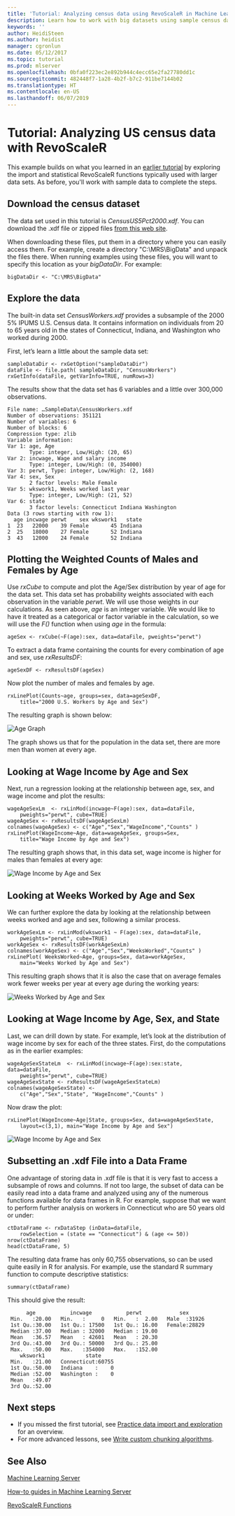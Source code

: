 ```yaml
---
title: 'Tutorial: Analyzing census data using RevoScaleR in Machine Learning Server '
description: Learn how to work with big datasets using sample census data in this RevoScaleR tutorial walkthrough.
keywords: ''
author: HeidiSteen
ms.author: heidist
manager: cgronlun
ms.date: 05/12/2017
ms.topic: tutorial
ms.prod: mlserver
ms.openlocfilehash: 0bfa0f223ec2e892b944c4ecc65e2fa27780dd1c
ms.sourcegitcommit: 482448f7-1a28-4b2f-b7c2-911be7144b02
ms.translationtype: HT
ms.contentlocale: en-US
ms.lasthandoff: 06/07/2019
---
```

# <a name="tutorial-analyzing-us-census-data-with-revoscaler"></a>Tutorial: Analyzing US census data with RevoScaleR

This example builds on what you learned in an [earlier tutorial](tutorial-revoscaler-data-import-transform.md) by exploring the import and statistical RevoScaleR functions typically used with larger data sets. As before, you'll work with sample data to complete the steps.

## <a name="download-the-census-dataset"></a>Download the census dataset

The data set used in this tutorial is *CensusUS5Pct2000.xdf*. You can download the .xdf file or zipped files [from this web site](https://go.microsoft.com/fwlink/?LinkID=698896&clcid=0x409).

When downloading these files, put them in a directory where you can easily access them. For example, create a directory "C:\MRS\BigData" and unpack the files there. When running examples using these files, you will want to specify this location as your *bigDataDir*. For example:

    bigDataDir <- "C:\MRS\BigData"

## <a name="explore-the-data"></a>Explore the data

The built-in data set *CensusWorkers.xdf* provides a subsample of the 2000 5% IPUMS U.S. Census data. It contains information on individuals from 20 to 65 years old in the states of Connecticut, Indiana, and Washington who worked during 2000.

First, let’s learn a little about the sample data set:

    sampleDataDir <- rxGetOption("sampleDataDir")
    dataFile <- file.path( sampleDataDir, "CensusWorkers")
    rxGetInfo(dataFile, getVarInfo=TRUE, numRows=3)

The results show that the data set has 6 variables and a little over 300,000 observations.

    File name: …SampleData\CensusWorkers.xdf
    Number of observations: 351121
    Number of variables: 6
    Number of blocks: 6
    Compression type: zlib
    Variable information:
    Var 1: age, Age
           Type: integer, Low/High: (20, 65)
    Var 2: incwage, Wage and salary income
           Type: integer, Low/High: (0, 354000)
    Var 3: perwt, Type: integer, Low/High: (2, 168)
    Var 4: sex, Sex
           2 factor levels: Male Female
    Var 5: wkswork1, Weeks worked last year
           Type: integer, Low/High: (21, 52)
    Var 6: state
           3 factor levels: Connecticut Indiana Washington
    Data (3 rows starting with row 1):
      age incwage perwt    sex wkswork1   state
    1  23   22000    39 Female       45 Indiana
    2  25   18000    27 Female       52 Indiana
    3  43   12000    24 Female       52 Indiana

## <a name="plotting-the-weighted-counts-of-males-and-females-by-age"></a>Plotting the Weighted Counts of Males and Females by Age

Use *rxCube* to compute and plot the Age/Sex distribution by year of age for the data set. This data set has probability weights associated with each observation in the variable *perwt*. We will use those weights in our calculations. As seen above, *age* is an integer variable.  We would like to have it treated as a categorical or factor variable in the calculation, so we will use the *F()* function when using *age* in the formula:

    ageSex <- rxCube(~F(age):sex, data=dataFile, pweights="perwt")

To extract a data frame containing the counts for every combination of age and sex, use *rxResultsDF*:

    ageSexDF <- rxResultsDF(ageSex)

Now plot the number of males and females by age.

    rxLinePlot(Counts~age, groups=sex, data=ageSexDF,
        title="2000 U.S. Workers by Age and Sex")

The resulting graph is shown below:

![Age Graph](./media/tutorial-revoscaler-large-data-census/age_graph.png)

The graph shows us that for the population in the data set, there are more men than women at every age.

## <a name="looking-at-wage-income-by-age-and-sex"></a>Looking at Wage Income by Age and Sex

Next, run a regression looking at the relationship between age, sex, and wage income and plot the results:

    wageAgeSexLm  <- rxLinMod(incwage~F(age):sex, data=dataFile,
        pweights="perwt", cube=TRUE)
    wageAgeSex <- rxResultsDF(wageAgeSexLm)
    colnames(wageAgeSex) <- c("Age","Sex","WageIncome","Counts" )
    rxLinePlot(WageIncome~Age, data=wageAgeSex, groups=Sex,
        title="Wage Income by Age and Sex")

The resulting graph shows that, in this data set, wage income is higher for males than females at every age:

![Wage Income by Age and Sex](./media/tutorial-revoscaler-large-data-census/wage_income_age_graph.png)

## <a name="looking-at-weeks-worked-by-age-and-sex"></a>Looking at Weeks Worked by Age and Sex

We can further explore the data by looking at the relationship between weeks worked and age and sex, following a similar process.

    workAgeSexLm <- rxLinMod(wkswork1 ~ F(age):sex, data=dataFile,
        pweights="perwt", cube=TRUE)
    workAgeSex <- rxResultsDF(workAgeSexLm)
    colnames(workAgeSex) <- c("Age","Sex","WeeksWorked","Counts" )
    rxLinePlot( WeeksWorked~Age, groups=Sex, data=workAgeSex,
        main="Weeks Worked by Age and Sex")

This resulting graph shows that it is also the case that on average females work fewer weeks per year at every age during the working years:

![Weeks Worked by Age and Sex](./media/tutorial-revoscaler-large-data-census/weeks_worked_age_graph.png)

## <a name="looking-at-wage-income-by-age-sex-and-state"></a>Looking at Wage Income by Age, Sex, and State

Last, we can drill down by state.  For example, let’s look at the distribution of wage income by sex for each of the three states. First, do the computations as in the earlier examples:

    wageAgeSexStateLm  <- rxLinMod(incwage~F(age):sex:state, data=dataFile,
        pweights="perwt", cube=TRUE)
    wageAgeSexState <- rxResultsDF(wageAgeSexStateLm)
    colnames(wageAgeSexState) <-
        c("Age","Sex","State", "WageIncome","Counts" )

Now draw the plot:

    rxLinePlot(WageIncome~Age|State, groups=Sex, data=wageAgeSexState,
        layout=c(3,1), main="Wage Income by Age and Sex")

![Wage Income by Age and Sex](./media/tutorial-revoscaler-large-data-census/wage_income_age_graph_2.png)

## <a name="subsetting-an-xdf-file-into-a-data-frame"></a>Subsetting an .xdf File into a Data Frame

One advantage of storing data in .xdf file is that it is very fast to access a subsample of rows and columns.  If not too large, the subset of data can be easily read into a data frame and analyzed using any of the numerous functions available for data frames in R.  For example, suppose that we want to perform further analysis on workers in Connecticut who are 50 years old or under:

    ctDataFrame <- rxDataStep (inData=dataFile,
        rowSelection = (state == "Connecticut") & (age <= 50))
    nrow(ctDataFrame)
    head(ctDataFrame, 5)

The resulting data frame has only 60,755 observations, so can be used quite easily in R for analysis. For example, use the standard R summary function to compute descriptive statistics:

    summary(ctDataFrame)

This should give the result:

          age           incwage           perwt            sex       
     Min.   :20.00   Min.   :     0   Min.   :  2.00   Male  :31926  
     1st Qu.:30.00   1st Qu.: 17500   1st Qu.: 16.00   Female:28829  
     Median :37.00   Median : 32000   Median : 19.00                 
     Mean   :36.57   Mean   : 42601   Mean   : 20.30                 
     3rd Qu.:43.00   3rd Qu.: 50000   3rd Qu.: 25.00                 
     Max.   :50.00   Max.   :354000   Max.   :152.00                 
        wkswork1             state      
     Min.   :21.00   Connecticut:60755  
     1st Qu.:50.00   Indiana    :    0  
     Median :52.00   Washington :    0  
     Mean   :49.07                      
     3rd Qu.:52.00

## <a name="next-steps"></a>Next steps

- If you missed the first tutorial, see [Practice data import and exploration](tutorial-revoscaler-data-import-transform.md) for an overview.
- For more advanced lessons, see [Write custom chunking algorithms](how-to-developer-write-chunking-algorithms.md).

## <a name="see-also"></a>See Also

[Machine Learning Server](../what-is-machine-learning-server.md)    

[How-to guides in Machine Learning Server](how-to-introduction.md)

[RevoScaleR Functions](../r-reference/revoscaler/revoscaler.md)
